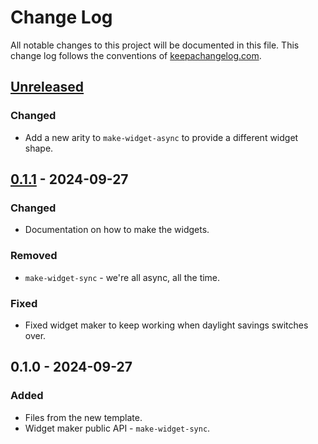 # Change Log
All notable changes to this project will be documented in this file. This change log follows the conventions of [keepachangelog.com](http://keepachangelog.com/).

## [Unreleased]
### Changed
- Add a new arity to `make-widget-async` to provide a different widget shape.

## [0.1.1] - 2024-09-27
### Changed
- Documentation on how to make the widgets.

### Removed
- `make-widget-sync` - we're all async, all the time.

### Fixed
- Fixed widget maker to keep working when daylight savings switches over.

## 0.1.0 - 2024-09-27
### Added
- Files from the new template.
- Widget maker public API - `make-widget-sync`.

[Unreleased]: https://sourcehost.site/your-name/clojure-service/compare/0.1.1...HEAD
[0.1.1]: https://sourcehost.site/your-name/clojure-service/compare/0.1.0...0.1.1
